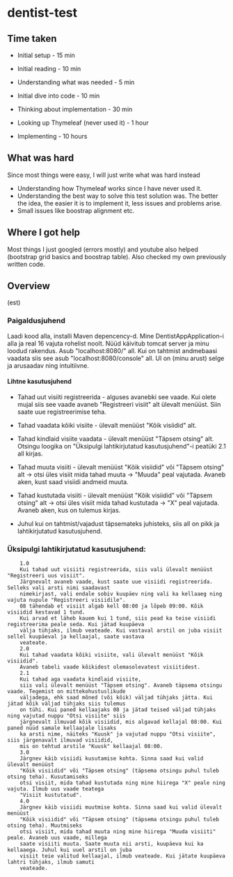 # dentist-test

## Time taken

* Initial setup - 15 min

* Initial reading - 10 min

* Understanding what was needed - 5 min

* Initial dive into code - 10 min

* Thinking about implementation - 30 min

* Looking up Thymeleaf (never used it) - 1 hour

* Implementing - 10 hours

## What was hard

Since most things were easy, I will just write what was hard instead

* Understanding how Thymeleaf works since I have never used it.
* Understanding the best way to solve this test solution was. The better the idea, the easier it is to implement it, less issues and problems arise.
* Small issues like boostrap alignment etc.

## Where I got help

Most things I just googled (errors mostly) and youtube also helped (bootstrap grid basics and boostrap table). Also checked my own previously written code.

## Overview

(est)

### Paigaldusjuhend

Laadi kood alla, installi Maven depencency-d. Mine DentistAppApplication-i alla ja real 16 vajuta rohelist noolt. Nüüd käivitub tomcat server ja minu loodud rakendus. Asub "localhost:8080/" all. Kui on tahtmist andmebaasi vaadata siis see asub "localhost:8080/console" all. UI on (minu arust) selge ja arusaadav ning intuitiivne. 

#### Lihtne kasutusjuhend

* Tahad uut visiiti registreerida - alguses avanebki see vaade. Kui olete mujal siis see vaade avaneb "Registreeri visiit" alt ülevalt menüüst. Siin saate uue registreerimise teha.
* Tahad vaadata kõiki visiite - ülevalt menüüst "Kõik visiidid" alt.
* Tahad kindlaid visiite vaadata - ülevalt menüüst "Täpsem otsing" alt. Otsingu loogika on "Üksipulgi lahtikirjutatud kasutusjuhend"-i peatüki 2.1 all kirjas.
* Tahad muuta visiiti - ülevalt menüüst "Kõik visiidid" või "Täpsem otsing" alt -> otsi üles visiit mida tahad muuta -> "Muuda" peal vajutada. Avaneb aken, kust saad visiidi andmeid muuta.
* Tahad kustutada visiiti - ülevalt menüüst "Kõik visiidid" või "Täpsem otsing" alt -> otsi üles visiit mida tahad kustutada -> "X" peal vajutada. Avaneb aken, kus on tulemus kirjas.

* Juhul kui on tahtmist/vajadust täpsemateks juhisteks, siis all on pikk ja lahtikirjutatud kasutusjuhend.

### Üksipulgi lahtikirjutatud kasutusjuhend:

        1.0 
        Kui tahad uut visiiti registreerida, siis vali ülevalt menüüst "Registreeri uus visiit".
        Järgnevalt avaneb vaade, kust saate uue visiidi registreerida. Selleks vali arsti nimi saadavast
        nimekirjast, vali endale sobiv kuupäev ning vali ka kellaaeg ning vajuta nupule "Registreeri visiidile".
        08 tähendab et visiit algab kell 08:00 ja lõpeb 09:00. Kõik visiidid kestavad 1 tund.
        Kui arvad et läheb kauem kui 1 tund, siis pead ka teise visiidi registreerima peale seda. Kui jätad kuupäeva
        välja tühjaks, ilmub veateade. Kui vastaval arstil on juba visiit sellel kuupäeval ja kellaajal, saate vastava
        veateate.
        2.0
        Kui tahad vaadata kõiki visiite, vali ülevalt menüüst "Kõik visiidid".
        Avaneb tabeli vaade kõikidest olemasolevatest visiitidest.
        2.1
        Kui tahad aga vaadata kindlaid visiite,
        siis vali ülevalt menüüst "Täpsem otsing". Avaneb täpsema otsingu vaade. Tegemist on mittekohustuslikude
        väljadega, ehk saad mõned (või kõik) väljad tühjaks jätta. Kui jätad kõik väljad tühjaks siis tulemus
        on tühi. Kui paned kellaajaks 08 ja jätad teised väljad tühjaks ning vajutad nuppu "Otsi visiite" siis
        järgnevalt ilmuvad kõik visiidid, mis algavad kellajal 08:00. Kui paned nüüd samale kellaajale lisaks
        ka arsti nime, näiteks "Kuusk" ja vajutad nuppu "Otsi visiite", siis järgenavalt ilmuvad visiidid,
        mis on tehtud arstile "Kuusk" kellaajal 08:00.
        3.0
        Järgnev käib visiidi kusutamise kohta. Sinna saad kui valid ülevalt menüüst
        "Kõik visiidid" või "Täpsem otsing" (täpsema otsingu puhul tuleb otsing teha). Kusutamiseks
        otsi visiit, mida tahad kustutada ning mine hiirega "X" peale ning vajuta. Ilmub uus vaade teatega
        "Visiit kustutatud".
        4.0
        Järgnev käib visiidi muutmise kohta. Sinna saad kui valid ülevalt menüüst
        "Kõik visiidid" või "Täpsem otsing" (täpsema otsingu puhul tuleb otsing teha). Muutmiseks
        otsi visiit, mida tahad muuta ning mine hiirega "Muuda visiiti" peale. Avaneb uus vaade, millega
        saate visiiti muuta. Saate muuta nii arsti, kuupäeva kui ka kellaaega. Juhul kui uuel arstil on juba
        visiit teie valitud kellaajal, ilmub veateade. Kui jätate kuupäeva lahtri tühjaks, ilmub samuti
        veateade.
